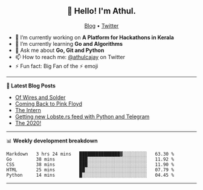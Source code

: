 <h2 align="center">👋 Hello! I'm Athul.</h2>
<p align="center">
  <a href="https://blog.athulcyriac.xyz">Blog</a> •
  <a href="https://twitter.com/athulcajay">Twitter</a>
</p>


- 🔭 I’m currently working on **A Platform for Hackathons in Kerala**
- 🌱 I’m currently learning **Go and Algorithms**
- 💬 Ask me about **Go, Git and Python**
- 📫 How to reach me: [@athulcajay](https://twitter.com/athulcajay) on Twitter
- ⚡ Fun fact: Big Fan of the :zap: emoji

-------

**📝 Latest Blog Posts**

<!-- BLOG-POST-LIST:START -->
- [Of Wires and Solder](https://blog.athulcyriac.xyz/blog/macropad/)
- [Coming Back to Pink Floyd](https://blog.athulcyriac.xyz/blog/pink-floyd/)
- [The Intern](https://blog.athulcyriac.xyz/blog/frappe-internship/)
- [Getting new Lobste.rs feed with Python and Telegram](https://blog.athulcyriac.xyz/blog/lobsters_feed/)
- [The 2020!](https://blog.athulcyriac.xyz/blog/2020/)
<!-- BLOG-POST-LIST:END -->

-------

📊 **Weekly development breakdown**
<!--START_SECTION:waka-->
```text
Markdown   3 hrs 24 mins   ███████████████▓░░░░░░░░░   63.30 % 
Go         38 mins         ███░░░░░░░░░░░░░░░░░░░░░░   11.92 % 
CSS        38 mins         ███░░░░░░░░░░░░░░░░░░░░░░   11.90 % 
HTML       25 mins         ██░░░░░░░░░░░░░░░░░░░░░░░   07.79 % 
Python     14 mins         █░░░░░░░░░░░░░░░░░░░░░░░░   04.45 % 
```
<!--END_SECTION:waka-->

-------
